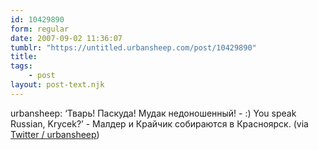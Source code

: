 ```yaml
---
id: 10429890
form: regular
date: 2007-09-02 11:36:07
tumblr: "https://untitled.urbansheep.com/post/10429890"
title:
tags:
    - post
layout: post-text.njk
---
```


<p>urbansheep: &lsquo;Тварь! Паскуда! Мудак недоношенный! - :) You speak Russian, Krycek?&rsquo; - Малдер и Крайчик собираются в Красноярск. (via <a href="http://twitter.com/urbansheep/statuses/242230832">Twitter / urbansheep</a>)</p>

